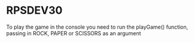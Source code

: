 # RPSDEV30

To play the game in the console you need to run the playGame() function, passing in ROCK, PAPER or SCISSORS as an argument
